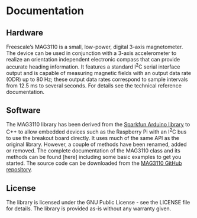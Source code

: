 # Documentation

## Hardware

Freescale’s MAG3110 is a small, low-power, digital 3-axis magnetometer. The device can be used in conjunction with a 3-axis accelerometer to realize an orientation independent electronic compass that can provide accurate heading information. It features a standard I<SUP>2</SUP>C serial interface output and is capable of measuring magnetic fields with an output data rate (ODR) up to 80 Hz; these output data rates correspond to sample intervals from 12.5 ms to several seconds. For details see the technical reference documentation.

## Software

The MAG3110 library has been derived from the <a href="https://github.com/sparkfun/SparkFun_MAG3110_Breakout_Board_Arduino_Library" target="_blank">Sparkfun Arduino library</a> to C++ to allow embedded devices such as the Raspberry Pi with an I<SUP>2</SUP>C bus to use the breakout board directly. It uses much of the same API as the original library. However, a couple of methods have been renamed, added or removed. The complete documentation of the MAG3110 class and its methods can be found [here] including some basic examples to get you started. The source code can be downloaded from the <a href="https://github.com/ahpohl/mag3110" target="_blank">MAG3110 GitHub repository</a>.

## License

The library is licensed under the GNU Public License - see the LICENSE file for details. The library is provided as-is without any warranty given.
